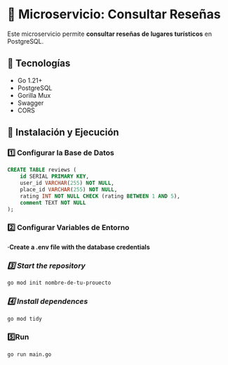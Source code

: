 # 📖 Microservicio: Consultar Reseñas

Este microservicio permite **consultar reseñas de lugares turísticos** en PostgreSQL.

## 🚀 Tecnologías
- Go 1.21+
- PostgreSQL
- Gorilla Mux
- Swagger
- CORS

## 📌 Instalación y Ejecución

### **1️⃣ Configurar la Base de Datos**
```sql
CREATE TABLE reviews (
    id SERIAL PRIMARY KEY,
    user_id VARCHAR(255) NOT NULL,
    place_id VARCHAR(255) NOT NULL,
    rating INT NOT NULL CHECK (rating BETWEEN 1 AND 5),
    comment TEXT NOT NULL
);
```

### **2️⃣ Configurar Variables de Entorno**

#### ·Create a .env file with the database credentials

### *3️⃣ Start the repository*
```sh
go mod init nombre-de-tu-prouecto    
```

### *4️⃣ Install dependences*
```sh
go mod tidy
```

### 5️⃣Run
```sh
go run main.go
```